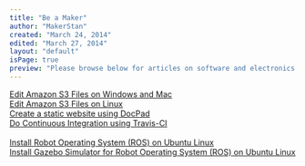 ```yaml
---
title: "Be a Maker"
author: "MakerStan"
created: "March 24, 2014"
edited: "March 27, 2014"
layout: "default"
isPage: true
preview: "Please browse below for articles on software and electronics."
---
```

[Edit Amazon S3 Files on Windows and Mac](edit-amazon-s3-files.html)
<br />
[Edit Amazon S3 Files on Linux](edit-amazon-s3-files-linux.html)
<br />
[Create a static website using DocPad](static-website-docpad.html)
<br />
[Do Continuous Integration using Travis-CI](setup-travis-ci.html)
<br />
<br />
[Install Robot Operating System (ROS) on Ubuntu Linux](install-ros-hydro-on-ubuntu-precise.html)
<br />
[Install Gazebo Simulator for Robot Operating System (ROS) on Ubuntu Linux](install-gazebo-ros-on-ubuntu-precise.html)
<br />
